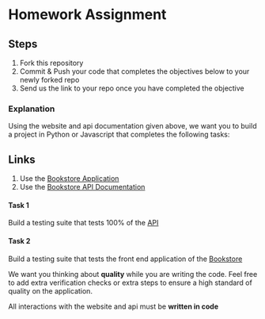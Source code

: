 # Homework Assignment

## Steps
1. Fork this repository
2. Commit & Push your code that completes the objectives below to your newly forked repo
3. Send us the link to your repo once you have completed the objective

### Explanation
Using the website and api documentation given above, we want you to build a project in Python or Javascript that completes the following tasks:

## Links
1. Use the [Bookstore Application](https://demoqa.com/books)
2. Use the [Bookstore API Documentation](https://demoqa.com/swagger/)

#### Task 1
Build a testing suite that tests 100% of the [API](https://demoqa.com/swagger/)

#### Task 2
Build a testing suite that tests the front end application of the [Bookstore](https://demoqa.com/books)

We want you thinking about **quality** while you are writing the code. Feel free to add extra verification checks or extra steps to ensure a high standard of quality on the application. 

All interactions with the website and api must be **written in code**
